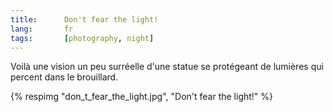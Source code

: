 ```yaml
---
title:      Don't fear the light!
lang:       fr
tags:       [photography, night]
---
```


Voilà une vision un peu surréelle d'une statue se protégeant de lumières qui percent dans le brouillard.

{% respimg "don_t_fear_the_light.jpg", "Don't fear the light!" %}
